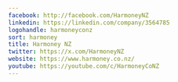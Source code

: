 ```yaml
---
facebook: http://facebook.com/HarmoneyNZ
linkedin: https://linkedin.com/company/3564785
logohandle: harmoneyconz
sort: harmoney
title: Harmoney NZ
twitter: https://x.com/HarmoneyNZ
website: https://www.harmoney.co.nz/
youtube: https://youtube.com/c/HarmoneyCoNZ
---
```


